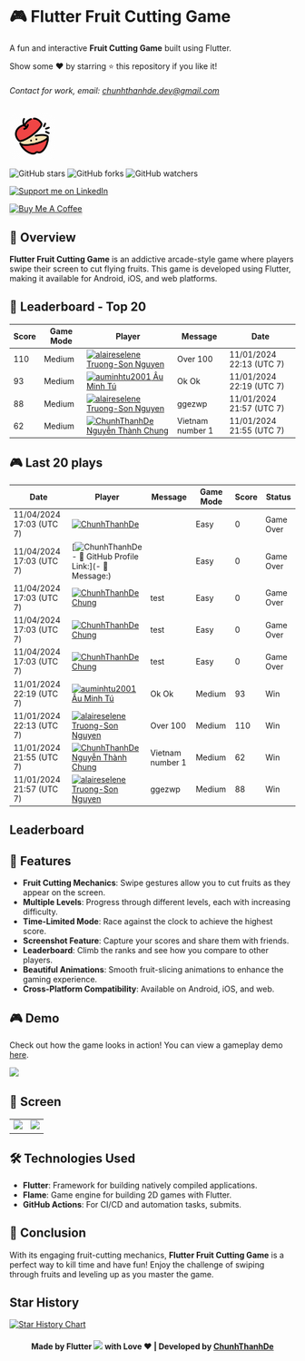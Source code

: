 # 🎮 Flutter Fruit Cutting Game

A fun and interactive **Fruit Cutting Game** built using Flutter.

Show some ❤️ by starring ⭐ this repository if you like it!

###### Contact for work, email: chunhthanhde.dev@gmail.com

<img src="assets/icons/fruit_cutting_logo.png" height="80px" alt="game logo"/>

![GitHub stars](https://img.shields.io/github/stars/Flutter-Journey/Fruit-Cutting-Game?style=social)
![GitHub forks](https://img.shields.io/github/forks/Flutter-Journey/Fruit-Cutting-Game?style=social)
![GitHub watchers](https://img.shields.io/github/watchers/Flutter-Journey/Fruit-Cutting-Game?style=social)

<a href="https://www.linkedin.com/in/chunhthanhde/">
  <img src="https://img.shields.io/badge/Support-Recommend%2FEndorse%20me%20on%20Linkedin-blue?style=for-the-badge&logo=linkedin" alt="Support me on LinkedIn" />
</a>

<a href="https://www.buymeacoffee.com/chunhthanhde" target="_blank"><img src="https://www.buymeacoffee.com/assets/img/custom_images/yellow_img.png" alt="Buy Me A Coffee" style="height: 41px !important;width: 174px !important;box-shadow: 0px 3px 2px 0px rgba(190, 190, 190, 0.5) !important;-webkit-box-shadow: 0px 3px 2px 0px rgba(190, 190, 190, 0.5) !important;" ></a>

## 🍎 Overview

**Flutter Fruit Cutting Game** is an addictive arcade-style game where players swipe their screen to cut flying fruits. This game is developed using Flutter, making it available for Android, iOS, and web platforms.

## 🤩 Leaderboard - Top 20
<!-- Leaderboard -->
| Score | Game Mode | Player | Message | Date |
|-------|-----------|--------|---------|------|
| 110 | Medium | [<img src="https://avatars.githubusercontent.com/u/56793922?s=24&u=32e8f49b4146dd45be7cef08a33d2531e4b53790&v=4" alt="alaireselene" width="24" /> Truong-Son Nguyen](https://github.com/alaireselene) | Over 100 | 11/01/2024 22:13 (UTC 7) |
| 93 | Medium | [<img src="https://avatars.githubusercontent.com/u/80706048?s=24&u=bc59f1d3738c90060537773c9c07cd6a10ed274e&v=4" alt="auminhtu2001" width="24" /> Âu Minh Tú ](https://github.com/auminhtu2001) | Ok Ok | 11/01/2024 22:19 (UTC 7) |
| 88 | Medium | [<img src="https://avatars.githubusercontent.com/u/56793922?s=24&u=32e8f49b4146dd45be7cef08a33d2531e4b53790&v=4" alt="alaireselene" width="24" /> Truong-Son Nguyen](https://github.com/alaireselene) | ggezwp | 11/01/2024 21:57 (UTC 7) |
| 62 | Medium | [<img src="https://avatars.githubusercontent.com/u/98199185?s=24&u=174b59f190c6673c5d4dd4e0eaf9004d337b31fe&v=4" alt="ChunhThanhDe" width="24" /> Nguyễn Thành Chung](https://github.com/ChunhThanhDe) | Vietnam number 1 | 11/01/2024 21:55 (UTC 7) |

<!-- /Leaderboard -->

## 🎮 Last 20 plays
<!-- Recent Plays -->
| Date | Player | Message | Game Mode | Score | Status |
|------|--------|---------|-----------|-------|--------|
| 11/04/2024 17:03 (UTC 7) | [<img src="https://avatars.githubusercontent.com/u/98199185?s=24&u=174b59f190c6673c5d4dd4e0eaf9004d337b31fe&v=4" alt="ChunhThanhDe" width="24" /> ]() |  | Easy | 0 | Game Over |
| 11/04/2024 17:03 (UTC 7) | [<img src="https://avatars.githubusercontent.com/u/98199185?s=24&u=174b59f190c6673c5d4dd4e0eaf9004d337b31fe&v=4" alt="ChunhThanhDe" width="24" /> - 🔗 GitHub Profile Link:](- 💬 Message:) |  | Easy | 0 | Game Over |
| 11/04/2024 17:03 (UTC 7) | [<img src="https://avatars.githubusercontent.com/u/98199185?s=24&u=174b59f190c6673c5d4dd4e0eaf9004d337b31fe&v=4" alt="ChunhThanhDe" width="24" /> Chung](https://github.com/ChunhThanhDe) | test | Easy | 0 | Game Over |
| 11/04/2024 17:03 (UTC 7) | [<img src="https://avatars.githubusercontent.com/u/98199185?s=24&u=174b59f190c6673c5d4dd4e0eaf9004d337b31fe&v=4" alt="ChunhThanhDe" width="24" /> Chung](https://github.com/ChunhThanhDe) | test | Easy | 0 | Game Over |
| 11/04/2024 17:03 (UTC 7) | [<img src="https://avatars.githubusercontent.com/u/98199185?s=24&u=174b59f190c6673c5d4dd4e0eaf9004d337b31fe&v=4" alt="ChunhThanhDe" width="24" /> Chung](https://github.com/ChunhThanhDe) | test | Easy | 0 | Game Over |
| 11/01/2024 22:19 (UTC 7) | [<img src="https://avatars.githubusercontent.com/u/80706048?s=24&u=bc59f1d3738c90060537773c9c07cd6a10ed274e&v=4" alt="auminhtu2001" width="24" /> Âu Minh Tú ](https://github.com/auminhtu2001) | Ok Ok | Medium | 93 | Win |
| 11/01/2024 22:13 (UTC 7) | [<img src="https://avatars.githubusercontent.com/u/56793922?s=24&u=32e8f49b4146dd45be7cef08a33d2531e4b53790&v=4" alt="alaireselene" width="24" /> Truong-Son Nguyen](https://github.com/alaireselene) | Over 100 | Medium | 110 | Win |
| 11/01/2024 21:55 (UTC 7) | [<img src="https://avatars.githubusercontent.com/u/98199185?s=24&u=174b59f190c6673c5d4dd4e0eaf9004d337b31fe&v=4" alt="ChunhThanhDe" width="24" /> Nguyễn Thành Chung](https://github.com/ChunhThanhDe) | Vietnam number 1 | Medium | 62 | Win |
| 11/01/2024 21:57 (UTC 7) | [<img src="https://avatars.githubusercontent.com/u/56793922?s=24&u=32e8f49b4146dd45be7cef08a33d2531e4b53790&v=4" alt="alaireselene" width="24" /> Truong-Son Nguyen](https://github.com/alaireselene) | ggezwp | Medium | 88 | Win |
<!-- /Recent Plays -->

## Leaderboard

## 🌟 Features

- **Fruit Cutting Mechanics**: Swipe gestures allow you to cut fruits as they appear on the screen.
- **Multiple Levels**: Progress through different levels, each with increasing difficulty.
- **Time-Limited Mode**: Race against the clock to achieve the highest score.
- **Screenshot Feature**: Capture your scores and share them with friends.
- **Leaderboard**: Climb the ranks and see how you compare to other players.
- **Beautiful Animations**: Smooth fruit-slicing animations to enhance the gaming experience.
- **Cross-Platform Compatibility**: Available on Android, iOS, and web.

## 🎮 Demo

Check out how the game looks in action! You can view a gameplay demo [here](https://www.youtube.com/watch?v=YU_S1bes25o).

<img src="https://raw.githubusercontent.com/Flutter-Journey/Fruit-Cutting-Game/refs/heads/main/media/gif/Fruit-Cutting-Game.gif" height="300" />

## 🏏 Screen
<table>
<tr>
<td><img src="https://raw.githubusercontent.com/Flutter-Journey/Fruit-Cutting-Game/refs/heads/main/media/image/image_newgame.png"></td>
<td><img src="https://raw.githubusercontent.com/Flutter-Journey/Fruit-Cutting-Game/refs/heads/main/media/image/image_victory.png"></td>
</tr>
</table>

## 🛠️ Technologies Used

- **Flutter**: Framework for building natively compiled applications.
- **Flame**: Game engine for building 2D games with Flutter.
- **GitHub Actions**: For CI/CD and automation tasks, submits.

## 🌟 Conclusion

With its engaging fruit-cutting mechanics, **Flutter Fruit Cutting Game** is a perfect way to kill time and have fun! Enjoy the challenge of swiping through fruits and leveling up as you master the game.

## Star History

<a href="https://star-history.com/#Flutter-Journey/Fruit-Cutting-Game&Date">
 <picture>
   <source media="(prefers-color-scheme: dark)" srcset="https://api.star-history.com/svg?repos=Flutter-Journey/Fruit-Cutting-Game&type=Date&theme=dark" />
   <source media="(prefers-color-scheme: light)" srcset="https://api.star-history.com/svg?repos=Flutter-Journey/Fruit-Cutting-Game&type=Date" />
   <img alt="Star History Chart" src="https://api.star-history.com/svg?repos=Flutter-Journey/Fruit-Cutting-Game&type=Date" />
 </picture>
</a>

<div align="center">

#### Made by Flutter <img src="https://raw.githubusercontent.com/Flutter-Journey/Fruit-Cutting-Game/refs/heads/main/assets/icons/flutter_icon.png" height="15"> with Love ❤️ | Developed by [ChunhThanhDe](https://github.com/chunhthanhde)

</div>
